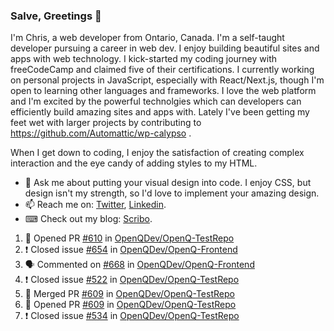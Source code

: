 ### Salve, Greetings 👋

I'm Chris, a web developer from Ontario, Canada. I'm a self-taught developer pursuing a career in web dev. I enjoy building beautiful sites and apps with web technology.
I kick-started my coding journey with freeCodeCamp and claimed five of their certifications.  I currently working on personal projects in JavaScript, especially with React/Next.js, though I'm open to learning other languages and frameworks. I love the web platform and I'm excited by the powerful technolgies which can developers can efficiently build amazing sites and apps with. Lately I've been getting my feet wet with larger projects by contributing to https://github.com/Automattic/wp-calypso .

When I get down to coding, I enjoy the satisfaction of creating complex interaction and the eye candy of adding styles to my HTML. 

- 💬 Ask me about putting your visual design into code. I enjoy CSS, but design isn't my strength, so I'd love to implement your amazing design.
- 📫 Reach me on: [Twitter](https://twitter.com/Christo28120856), [Linkedin](https://www.linkedin.com/in/christopher-stevers-07b9a5204/).
- ⌨ Check out my blog: [Scribo](https://christopherstevers.cf).
<!--
**Christopher-Stevers/Christopher-Stevers** is a ✨ _special_ ✨ repository because its `README.md` (this file) appears on your GitHub profile.

Here are some ideas to get you started:

- 🔭 I’m currently working on ...
- 🌱 I’m currently learning ...
- 👯 I’m looking to collaborate on ...
- 🤔 I’m looking for help with ...
- 😄 Pronouns: ...
- ⚡ Fun fact: ...
-->

<!--START_SECTION:activity-->
1. 💪 Opened PR [#610](https://github.com/OpenQDev/OpenQ-TestRepo/pull/610) in [OpenQDev/OpenQ-TestRepo](https://github.com/OpenQDev/OpenQ-TestRepo)
2. ❗️ Closed issue [#654](https://github.com/OpenQDev/OpenQ-Frontend/issues/654) in [OpenQDev/OpenQ-Frontend](https://github.com/OpenQDev/OpenQ-Frontend)
3. 🗣 Commented on [#668](https://github.com/OpenQDev/OpenQ-Frontend/issues/668) in [OpenQDev/OpenQ-Frontend](https://github.com/OpenQDev/OpenQ-Frontend)
4. ❗️ Closed issue [#522](https://github.com/OpenQDev/OpenQ-TestRepo/issues/522) in [OpenQDev/OpenQ-TestRepo](https://github.com/OpenQDev/OpenQ-TestRepo)
5. 🎉 Merged PR [#609](https://github.com/OpenQDev/OpenQ-TestRepo/pull/609) in [OpenQDev/OpenQ-TestRepo](https://github.com/OpenQDev/OpenQ-TestRepo)
6. 💪 Opened PR [#609](https://github.com/OpenQDev/OpenQ-TestRepo/pull/609) in [OpenQDev/OpenQ-TestRepo](https://github.com/OpenQDev/OpenQ-TestRepo)
7. ❗️ Closed issue [#534](https://github.com/OpenQDev/OpenQ-TestRepo/issues/534) in [OpenQDev/OpenQ-TestRepo](https://github.com/OpenQDev/OpenQ-TestRepo)
<!--END_SECTION:activity-->

